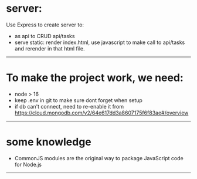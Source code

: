 # server: 
Use Express to create server to:
- as api to CRUD api/tasks
- serve static: render index.html, use javascript to make call to api/tasks and rerender in that html file.
----------------------------
# To make the project work, we need:
-  node > 16
- keep .env in git to make sure dont forget when setup
- if db can't connect, need to re-enable it from https://cloud.mongodb.com/v2/64e617dd3a8607175f6f83ae#/overview 
---------
# some knowledge
- CommonJS modules are the original way to package JavaScript code for Node.js
--------------